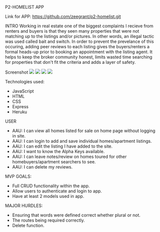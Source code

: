 P2-HOMELIST APP

Link for APP: https://github.com/zeegrant/p2-homelist.git

INTRO
Working in real estate one of the biggest complaints I recieve from renters and buyers is that they seen many properties that were not matching up to the listings and/or pictures. In other words, an illegal tactic was used called bait and switch. In order to prevent the prevelance of this occuring, adding peer reviews to each listing gives the buyers/renters a formal heads-up prior to booking an appointment with the listing agent. It helps to keep the broker community honest, limits wasted time searching for properties that don't fit the criteria and adds a layer of safety.


Screenshot
<img src="https://imagizer.imageshack.com/v2/xq90/924/n2Jxc0.png" border="0"></a>
<img src="https://imagizer.imageshack.com/img922/5158/6raaDg.png"></a>
<img src="https://imagizer.imageshack.com/img924/765/nMRQun.png">
<img src="https://imagizer.imageshack.com/img923/959/jcfChm.png">

Technologies used: 
* JavaScript
* HTML
* CSS
* Express
* Heruku

USER
* AAU: I can view all homes listed for sale on home page without logging in site.
* AAU: I can login to add and save individual homes/apartment listings.
* AAU: I can edit the listing I have added to the site. 
* AAU: I want to know the Alpha Keys available.
* AAU: I can leave notes/review on homes toured for other homebuyers/apartment searchers to see.
* AAU: I can delete my reviews. 


MVP GOALS: 
* Full CRUD functionality within the app. 
* Allow users to authenticate and login to app.
* Have at least 2 models used in app.


MAJOR HURDLES: 
* Ensuring that words were defined correct whether plural or not. 
* The routes being required correctly.
* Delete function.
